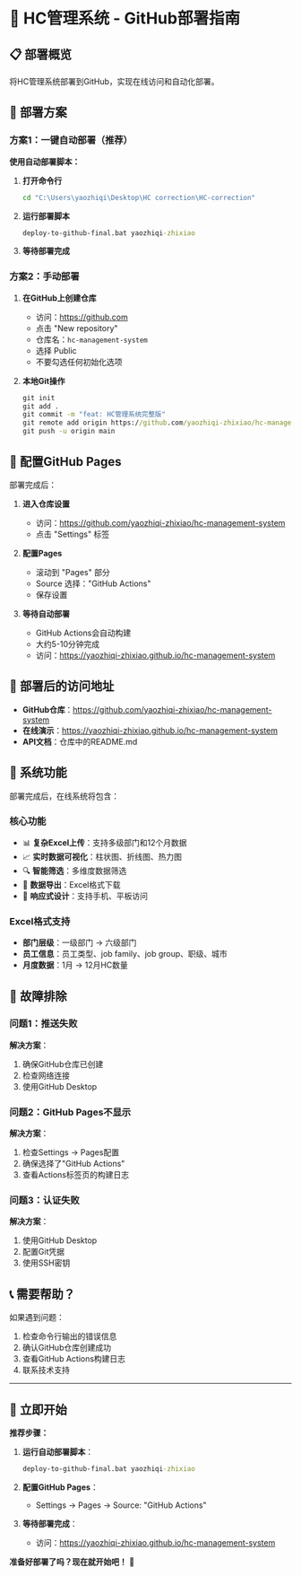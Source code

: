 # 🚀 HC管理系统 - GitHub部署指南

## 📋 部署概览

将HC管理系统部署到GitHub，实现在线访问和自动化部署。

## 🎯 部署方案

### 方案1：一键自动部署（推荐）

**使用自动部署脚本：**

1. **打开命令行**
   ```cmd
   cd "C:\Users\yaozhiqi\Desktop\HC correction\HC-correction"
   ```

2. **运行部署脚本**
   ```cmd
   deploy-to-github-final.bat yaozhiqi-zhixiao
   ```

3. **等待部署完成**

### 方案2：手动部署

1. **在GitHub上创建仓库**
   - 访问：https://github.com
   - 点击 "New repository"
   - 仓库名：`hc-management-system`
   - 选择 Public
   - 不要勾选任何初始化选项

2. **本地Git操作**
   ```cmd
   git init
   git add .
   git commit -m "feat: HC管理系统完整版"
   git remote add origin https://github.com/yaozhiqi-zhixiao/hc-management-system.git
   git push -u origin main
   ```

## 🔧 配置GitHub Pages

部署完成后：

1. **进入仓库设置**
   - 访问：https://github.com/yaozhiqi-zhixiao/hc-management-system
   - 点击 "Settings" 标签

2. **配置Pages**
   - 滚动到 "Pages" 部分
   - Source 选择："GitHub Actions"
   - 保存设置

3. **等待自动部署**
   - GitHub Actions会自动构建
   - 大约5-10分钟完成
   - 访问：https://yaozhiqi-zhixiao.github.io/hc-management-system

## 📱 部署后的访问地址

- **GitHub仓库**：https://github.com/yaozhiqi-zhixiao/hc-management-system
- **在线演示**：https://yaozhiqi-zhixiao.github.io/hc-management-system
- **API文档**：仓库中的README.md

## 🎉 系统功能

部署完成后，在线系统将包含：

### 核心功能
- 📊 **复杂Excel上传**：支持多级部门和12个月数据
- 📈 **实时数据可视化**：柱状图、折线图、热力图
- 🔍 **智能筛选**：多维度数据筛选
- 💾 **数据导出**：Excel格式下载
- 📱 **响应式设计**：支持手机、平板访问

### Excel格式支持
- **部门层级**：一级部门 → 六级部门
- **员工信息**：员工类型、job family、job group、职级、城市
- **月度数据**：1月 → 12月HC数量

## 🔧 故障排除

### 问题1：推送失败
**解决方案**：
1. 确保GitHub仓库已创建
2. 检查网络连接
3. 使用GitHub Desktop

### 问题2：GitHub Pages不显示
**解决方案**：
1. 检查Settings → Pages配置
2. 确保选择了"GitHub Actions"
3. 查看Actions标签页的构建日志

### 问题3：认证失败
**解决方案**：
1. 使用GitHub Desktop
2. 配置Git凭据
3. 使用SSH密钥

## 📞 需要帮助？

如果遇到问题：
1. 检查命令行输出的错误信息
2. 确认GitHub仓库创建成功
3. 查看GitHub Actions构建日志
4. 联系技术支持

---

## 🚀 立即开始

**推荐步骤：**

1. **运行自动部署脚本**：
   ```cmd
   deploy-to-github-final.bat yaozhiqi-zhixiao
   ```

2. **配置GitHub Pages**：
   - Settings → Pages → Source: "GitHub Actions"

3. **等待部署完成**：
   - 访问：https://yaozhiqi-zhixiao.github.io/hc-management-system

**准备好部署了吗？现在就开始吧！** 🎯

